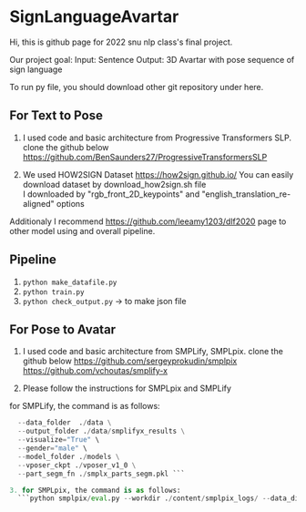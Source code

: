 # SignLanguageAvartar

Hi, this is github page for 2022 snu nlp class's final project.

Our project goal:
Input: Sentence
Output: 3D Avartar with pose sequence of sign language

To run py file, you should download other git repository under here.
## For Text to Pose
1. I used code and basic architecture from Progressive Transformers SLP.
  clone the github below
  https://github.com/BenSaunders27/ProgressiveTransformersSLP

2. We used HOW2SIGN Dataset 
  https://how2sign.github.io/
  You can easily download dataset by download_how2sign.sh file  
  I downloaded by "rgb_front_2D_keypoints" and "english_translation_re-aligned" options


Additionaly I recommend https://github.com/leeamy1203/dlf2020 page to other model using and overall pipeline.


## Pipeline
1. ``` python make_datafile.py ```
2. ``` python train.py ```
3. ``` python check_output.py ``` -> to make json file

## For Pose to Avatar
1. I used code and basic architecture from SMPLify, SMPLpix.
  clone the github below
  https://github.com/sergeyprokudin/smplpix
  https://github.com/vchoutas/smplify-x

2. Please follow the instructions for SMPLpix and SMPLify

  for SMPLify, the command is as follows:

  ``` python smplifyx/main.py --config cfg_files/fit_smplx.yaml \
    --data_folder  ./data \
    --output_folder ./data/smplifyx_results \
    --visualize="True" \
    --gender="male" \
    --model_folder ./models \
    --vposer_ckpt ./vposer_v1_0 \
    --part_segm_fn ./smplx_parts_segm.pkl ```
  
3. for SMPLpix, the command is as follows:
    ```python smplpix/eval.py --workdir ./content/smplpix_logs/ --data_dir ./content/smplpix_logs/smplpix_data/test```